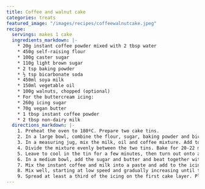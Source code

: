 ```yaml
---
title: Coffee and walnut cake
categories: treats
featured_image: "/images/recipes/coffeewalnutcake.jpeg"
recipe:
  servings: makes 1 cake
  ingredients_markdown: |-
    * 20g instant coffee powder mixed with 2 tbsp water
    * 450g self-raising flour
    * 100g caster sugar
    * 110g light brown sugar
    * 2 tsp baking powder
    * ½ tsp bicarbonate soda
    * 450ml soya milk
    * 150ml vegetable oil
    * 100g walnuts, chopped (optional)
    * For the buttercream icing:
    * 260g icing sugar
    * 70g vegan butter
    * 1 tbsp instant coffee powder
    * 2 tbsp non-dairy milk
  directions_markdown: |-
    1. Preheat the oven to 180ºC. Prepare two cake tins.
    2. In a large bowl, combine the flour, sugar, baking powder and bicarbonate of soda.  
    3. In a measuring jug, mix the milk, oil and coffee mixture. Add to the dry ingredients and mix until smooth. Stir through the chopped walnuts.
    4. Divide the mixture evenly between the two tins. Bake for 20-22 minutes until an inserted skewer or knife comes out clean.
    5. Leave to cool in the tin for a few minutes, then turn out onto a wire rack, remove the baking parchment and leave to cool completely or overnight before decorating.
    6. In a medium bowl, add the sugar and butter and beat together with a hand mixer.
    7. Mix the instant coffee and milk into a paste and add to the icing. 
    8. Mix well, starting at low speed and gradually increasing until the frosting thickens and becomes smooth.
    9. Spread at least a third of the icing on the first cake layer. Place the second layer on top and another third of the icing on top. Pipe decorations with the remaining icing.
---
```

